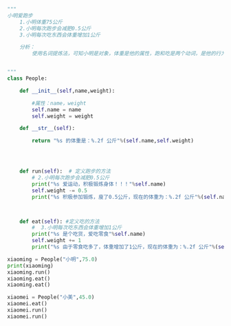 
<BlogInfo id="924" title="10.面向对象封装案例" author="白日梦想猿" pv=0 read_times=0 pre_cost_time="0分45秒" category="面向对象" tag_list="['面向对象']" create_time="2020.02.22 17:00:43" update_time="2020.02.23 09:20:00" />

```python
"""
小明爱跑步
    1.小明体重75公斤
    2.小明每次跑步会减肥0.5公斤
    3.小明每次吃东西会体重增加1公斤

    分析：
        使用名词提炼法，可知小明是对象，体重是他的属性，跑和吃是两个动词，是他的行为，是两种方法


"""
class People:

    def __init__(self,name,weight):

        #属性：name，weight
        self.name = name
        self.weight = weight

    def __str__(self):

        return "%s 的体重是：%.2f 公斤"%(self.name,self.weight)




    def run(self):  # 定义跑步的方法
        # 2.小明每次跑步会减肥0.5公斤
        print("%s 爱运动，积极锻炼身体！！！"%self.name)
        self.weight -= 0.5
        print("%s 积极参加锻炼，廋了0.5公斤，现在的体重为：%.2f 公斤"%(self.name,self.weight))



    def eat(self): #定义吃的方法
        #  3.小明每次吃东西会体重增加1公斤
        print("%s 是个吃货，爱吃零食"%self.name)
        self.weight += 1
        print("%s 由于零食吃多了，体重增加了1公斤，现在的体重为：%.2f 公斤"%(self.name,self.weight))

xiaoming = People("小明",75.0)
print(xiaoming)
xiaoming.run()
xiaoming.eat()
xiaoming.eat()

xiaomei = People("小美",45.0)
xiaomei.eat()
xiaomei.run()
xiaomei.run()
```
